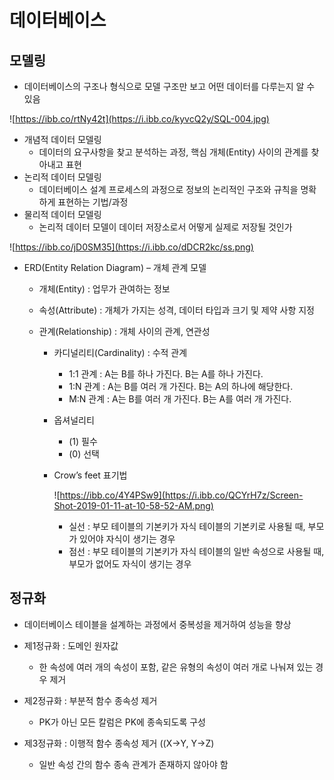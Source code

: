 # 데이터베이스

## 모델링

- 데이터베이스의 구조나 형식으로 모델 구조만 보고 어떤 데이터를 다루는지 알 수 있음

![https://ibb.co/rtNy42t](https://i.ibb.co/kyvcQ2y/SQL-004.jpg)

- 개념적 데이터 모델링
  - 데이터의 요구사항을 찾고 분석하는 과정, 핵심 개체(Entity) 사이의 관계를 찾아내고 표현
- 논리적 데이터 모델링
  - 데이터베이스 설계 프로세스의 과정으로 정보의 논리적인 구조와 규칙을 명확하게 표현하는 기법/과정
- 물리적 데이터 모델링
  - 논리적 데이터 모델이 데이터 저장소로서 어떻게 실제로 저장될 것인가

![https://ibb.co/jD0SM35](https://i.ibb.co/dDCR2kc/ss.png)

- ERD(Entity Relation Diagram) – 개체 관계 모델

  - 개체(Entity) : 업무가 관여하는 정보

  - 속성(Attribute) : 개체가 가지는 성격, 데이터 타입과 크기 및 제약 사항 지정

  - 관계(Relationship) : 개체 사이의 관계, 연관성

    - 카디널리티(Cardinality) : 수적 관계

      - 1:1 관계 : A는 B를 하나 가진다. B는 A를 하나 가진다.
      - 1:N 관계 : A는 B를 여러 개 가진다. B는 A의 하나에 해당한다.
      - M:N 관계 : A는 B를 여러 개 가진다. B는 A를 여러 개 가진다.

    - 옵셔널리티

      - (1) 필수
      - (0) 선택

    - Crow’s feet 표기법

      ![https://ibb.co/4Y4PSw9](https://i.ibb.co/QCYrH7z/Screen-Shot-2019-01-11-at-10-58-52-AM.png)

      - 실선 : 부모 테이블의 기본키가 자식 테이블의 기본키로 사용될 때, 부모가 있어야 자식이 생기는 경우
      - 점선 : 부모 테이블의 기본키가 자식 테이블의 일반 속성으로 사용될 때, 부모가 없어도 자식이 생기는 경우


## 정규화

- 데이터베이스 테이블을 설계하는 과정에서 중복성을 제거하여 성능을 향상

- 제1정규화 : 도메인 원자값

  - 한 속성에 여러 개의 속성이 포함, 같은 유형의 속성이 여러 개로 나눠져 있는 경우 제거

- 제2정규화 : 부분적 함수 종속성 제거

  - PK가 아닌 모든 칼럼은 PK에 종속되도록 구성

- 제3정규화 : 이행적 함수 종속성 제거 ((X->Y, Y->Z)

  - 일반 속성 간의 함수 종속 관계가 존재하지 않아야 함